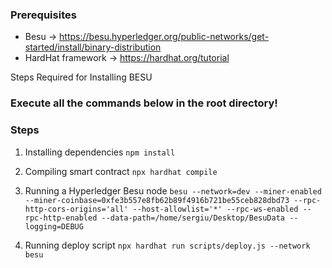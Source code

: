 ### Prerequisites
* Besu -> https://besu.hyperledger.org/public-networks/get-started/install/binary-distribution
* HardHat framework -> https://hardhat.org/tutorial

Steps Required for Installing BESU
### Execute all the commands below in the root directory!
### Steps

1. Installing dependencies
 `npm install` 

2. Compiling smart contract
`npx hardhat compile`

3. Running a Hyperledger Besu node
`besu --network=dev --miner-enabled --miner-coinbase=0xfe3b557e8fb62b89f4916b721be55ceb828dbd73 --rpc-http-cors-origins='all' --host-allowlist='*' --rpc-ws-enabled --rpc-http-enabled --data-path=/home/sergiu/Desktop/BesuData --logging=DEBUG
`

4. Running deploy script
`npx hardhat run scripts/deploy.js --network besu`


